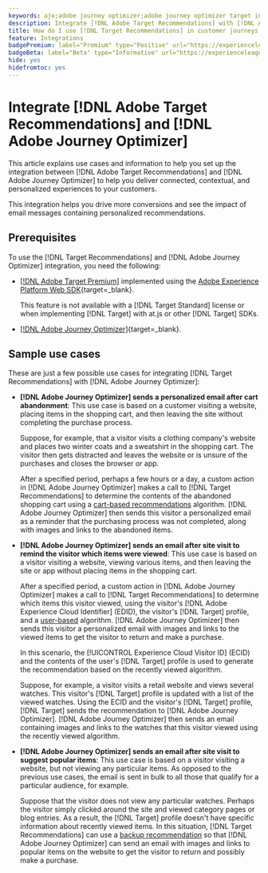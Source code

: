 ```yaml
---
keywords: ajo;adobe journey optimizer;adobe journey optimizer target integration;recommendations;target recommendations;integration
description: Integrate [!DNL Adobe Target Recommendations] with [!DNL Adobe Journey Optimizer].
title: How do I use [!DNL Target Recommendations] in customer journeys using [!DNL Adobe Journey Optimizer]?
feature: Integrations
badgePremium: label="Premium" type="Positive" url="https://experienceleague.adobe.com/docs/target/using/introduction/intro.html?lang=en#premium newtab=true" tooltip="See what's included in Target Premium."
badgeBeta: label="Beta" type="Informative" url="https://experienceleague.adobe.com/docs/target/using/introduction/intro.html#beta newtab=true" tooltip="What are Beta features in [!DNL Adobe Target]."
hide: yes
hidefromtoc: yes
---
```

# Integrate [!DNL Adobe Target Recommendations] and [!DNL Adobe Journey Optimizer]

This article explains use cases and information to help you set up the integration between [!DNL Adobe Target Recommendations] and [!DNL Adobe Journey Optimizer] to help you deliver connected, contextual, and personalized experiences to your customers.

This integration helps you drive more conversions and see the impact of email messages containing personalized recommendations.

## Prerequisites 

To use the [!DNL Target Recommendations] and [!DNL Adobe Journey Optimizer] integration, you need the following:

* [[!DNL Adobe Target Premium]](/help/main/c-intro/intro.md#premium) implemented using the [Adobe Experience Platform Web SDK](https://experienceleague.adobe.com/docs/target-dev/developer/client-side/aep-web-sdk.html){target=_blank}.

  This feature is not available with a [!DNL Target Standard] license or when implementing [!DNL Target] with at.js or other [!DNL Target] SDKs.

* [[!DNL Adobe Journey Optimizer]](https://experienceleague.adobe.com/docs/journey-optimizer/using/ajo-home.html){target=_blank}.

## Sample use cases

These are just a few possible use cases for integrating [!DNL Target Recommendations] with [!DNL Adobe Journey Optimizer]: 

* **[!DNL Adobe Journey Optimizer] sends a personalized email after cart abandonment**: This use case is based on a customer visiting a website, placing items in the shopping cart, and then leaving the site without completing the purchase process. 

  Suppose, for example, that a visitor visits a clothing company's website and places two winter coats and a sweatshirt in the shopping cart. The visitor then gets distracted and leaves the website or is unsure of the purchases and closes the browser or app. 

  After a specified period, perhaps a few hours or a day, a custom action in [!DNL Adobe Journey Optimizer] makes a call to [!DNL Target Recommendations] to determine the contents of the abandoned shopping cart using a [cart-based recommendations](/help/main/c-recommendations/c-algorithms/base-the-recommendation-on-a-recommendation-key.md) algorithm. [!DNL Adobe Journey Optimizer] then sends this visitor a personalized email as a reminder that the purchasing process was not completed, along with images and links to the abandoned items.

* **[!DNL Adobe Journey Optimizer] sends an email after site visit to remind the visitor which items were viewed**: This use case is based on a visitor visiting a website, viewing various items, and then leaving the site or app without placing items in the shopping cart.

  After a specified period, a custom action in [!DNL Adobe Journey Optimizer] makes a call to [!DNL Target Recommendations] to determine which items this visitor viewed, using the visitor's [!DNL Adobe Experience Cloud Identifier] (EDID), the visitor's [!DNL Target] profile, and a [user-based](/help/main/c-recommendations/c-algorithms/base-the-recommendation-on-a-recommendation-key.md) algorithm. [!DNL Adobe Journey Optimizer] then sends this visitor a personalized email with images and links to the viewed items to get the visitor to return and make a purchase.
  
  In this scenario, the [!UICONTROL Experience Cloud Visitor ID] (ECID) and the contents of the user's [!DNL Target] profile is used to generate the recommendation based on the recently viewed algorithm. 
  
  Suppose, for example, a visitor visits a retail website and views several watches. This visitor's [!DNL Target] profile is updated with a list of the viewed watches. Using the ECID and the visitor's [!DNL Target] profile, [!DNL Target] sends the recommendation to [!DNL Adobe Journey Optimizer]. [!DNL Adobe Journey Optimizer] then sends an email containing images and links to the watches that this visitor viewed using the recently viewed algorithm.

* **[!DNL Adobe Journey Optimizer] sends an email after site visit to suggest popular items**: This use case is based on a visitor visiting a website, but not viewing any particular items. As opposed to the previous use cases, the email is sent in bulk to all those that qualify for a particular audience, for example.
  
  Suppose that the visitor does not view any particular watches. Perhaps the visitor simply clicked around the site and viewed category pages or blog entries. As a result, the [!DNL Target] profile doesn't have specific information about recently viewed items. In this situation, [!DNL Target Recommendations] can use a [backup recommendation](/help/main/c-recommendations/c-algorithms/backup-recs.md) so that [!DNL Adobe Journey Optimizer] can send an email with images and links to popular items on the website to get the visitor to return and possibly make a purchase.


